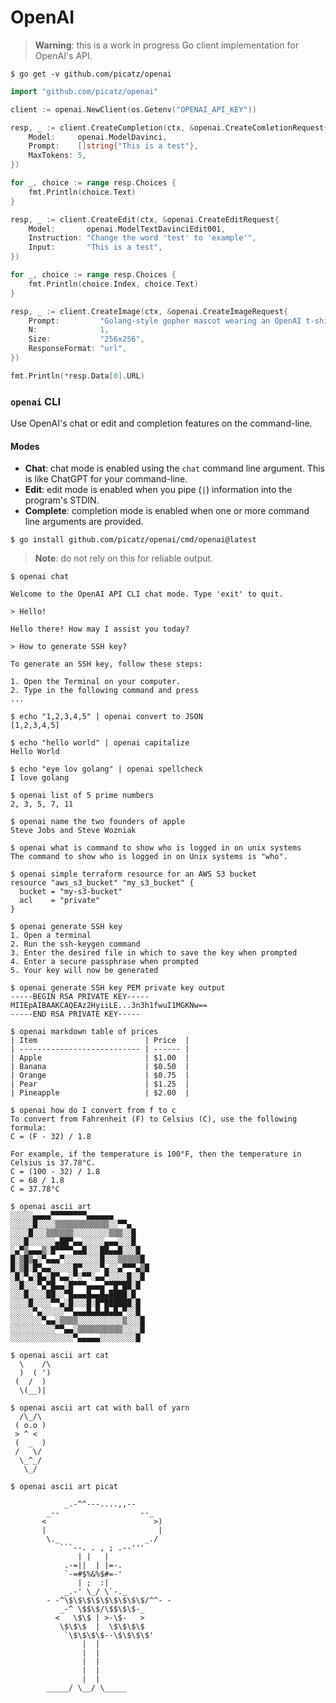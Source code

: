 # OpenAI
 
> **Warning**: this is a work in progress Go client implementation for OpenAI's API.

```console
$ go get -v github.com/picatz/openai
```

```go
import "github.com/picatz/openai"

client := openai.NewClient(os.Getenv("OPENAI_API_KEY"))
```

```go
resp, _ := client.CreateCompletion(ctx, &openai.CreateComletionRequest{
	Model:     openai.ModelDavinci,
	Prompt:    []string{"This is a test"},
	MaxTokens: 5,
})

for _, choice := range resp.Choices {
    fmt.Println(choice.Text)
}
```

```go
resp, _ := client.CreateEdit(ctx, &openai.CreateEditRequest{
	Model:       openai.ModelTextDavinciEdit001,
	Instruction: "Change the word 'test' to 'example'",
	Input:       "This is a test",
})

for _, choice := range resp.Choices {
    fmt.Println(choice.Index, choice.Text)
}
```

```go
resp, _ := client.CreateImage(ctx, &openai.CreateImageRequest{
	Prompt:         "Golang-style gopher mascot wearing an OpenAI t-shirt",
	N:              1,
	Size:           "256x256",
	ResponseFormat: "url",
})

fmt.Println(*resp.Data[0].URL)
```

### `openai` CLI

Use OpenAI's chat or edit and completion features on the command-line.

#### Modes

* **Chat**: chat mode is enabled using the `chat` command line argument. This is like ChatGPT for your command-line.
* **Edit**: edit mode is enabled when you pipe (`|`) information into the program's STDIN.
* **Complete**: completion mode is enabled when one or more command line arguments are provided.

```console
$ go install github.com/picatz/openai/cmd/openai@latest
```

> **Note**: do not rely on this for reliable output.

```console
$ openai chat

Welcome to the OpenAI API CLI chat mode. Type 'exit' to quit.

> Hello!

Hello there! How may I assist you today?

> How to generate SSH key?

To generate an SSH key, follow these steps:

1. Open the Terminal on your computer.
2. Type in the following command and press 
...
```

```console
$ echo "1,2,3,4,5" | openai convert to JSON                  
[1,2,3,4,5]
```

```console
$ echo "hello world" | openai capitalize        
Hello World
```

```console
$ echo "eye lov golang" | openai spellcheck
I love golang
```

```console
$ openai list of 5 prime numbers
2, 3, 5, 7, 11
```

```console
$ openai name the two founders of apple          
Steve Jobs and Steve Wozniak
```

```console
$ openai what is command to show who is logged in on unix systems
The command to show who is logged in on Unix systems is "who".
```

```console
$ openai simple terraform resource for an AWS S3 bucket    
resource "aws_s3_bucket" "my_s3_bucket" {
  bucket = "my-s3-bucket"
  acl    = "private"
}
```

```console
$ openai generate SSH key                           
1. Open a terminal
2. Run the ssh-keygen command
3. Enter the desired file in which to save the key when prompted
4. Enter a secure passphrase when prompted
5. Your key will now be generated
```

```console
$ openai generate SSH key PEM private key output
-----BEGIN RSA PRIVATE KEY-----
MIIEpAIBAAKCAQEAz2HyiiLE...3n3h1fwuI1MGKNw==
-----END RSA PRIVATE KEY-----
```

```console
$ openai markdown table of prices                    
| Item                        | Price  |
| --------------------------- | ------ |
| Apple                       | $1.00  |
| Banana                      | $0.50  |
| Orange                      | $0.75  |
| Pear                        | $1.25  |
| Pineapple                   | $2.00  |
```

```console
$ openai how do I convert from f to c 
To convert from Fahrenheit (F) to Celsius (C), use the following formula:
C = (F - 32) / 1.8

For example, if the temperature is 100°F, then the temperature in Celsius is 37.78°C.
C = (100 - 32) / 1.8
C = 68 / 1.8
C = 37.78°C
```

```console
$ openai ascii art
░░░░░▄▄▄▄▀▀▀▀▀▀▀▀▄▄▄▄▄▄
░░░░░█░░░░▒▒▒▒▒▒▒▒▒▒▒▒░░▀▀▄
░░░░█░░░▒▒▒▒▒▒░░░░░░░░▒▒▒░░█
░░░█░░░░░░▄██▀▄▄░░░░░▄▄▄░░░█
░▄▀▒▄▄▄▒░█▀▀▀▀▄▄█░░░██▄▄█░░░█
█░▒█▒▄░▀▄▄▄▀░░░░░░░░█░░░▒▒▒▒▒█
█░▒█░█▀▄▄░░░░░█▀░░░░▀▄░░▄▀▀▀▄▒█
░█░▀▄░█▄░█▀▄▄░▀░▀▀░▄▄▀░░░░█░░█
░░█░░░▀▄▀█▄▄░█▀▀▀▄▄▄▄▀▀█▀██░█
░░░█░░░░██░░▀█▄▄▄█▄▄█▄████░█
░░░░█░░░░▀▀▄░█░░░█░█▀██████░█
░░░░░▀▄░░░░░▀▀▄▄▄█▄█▄█▄█▄▀░░█
░░░░░░░▀▄▄░▒▒▒▒░░░░░░░░░░▒░░░█
░░░░░░░░░░▀▀▄▄░▒▒▒▒▒▒▒▒▒▒░░░░█
░░░░░░░░░░░░░░▀▄▄▄▄▄░░░░░░░░█
```

```console
$ openai ascii art cat           
  \    /\
  )  ( ')
 (  /  )
  \(__)|
```

```console
$ openai ascii art cat with ball of yarn
  /\_/\
 ( o.o )
 > ^ <
 (  _  )
 /   \/
  \_^_/
   \_/
```

```console
$ openai ascii art picat
 
            _.-^^---....,,--
        _--                  --_
       <                        >)
       |                         |
        \._                   _./
           ```--. . , ; .--'''
               | |   |
            .-=||  | |=-.
            `-=#$%&%$#=-'
               | ;  :|
            _.-' \_/ \`-._
        - -^\$\$\$\$\$\$\$\$\$/^^- -
           _-^ \$$\$/\$$\$\$-_
          <   \$\$ | >-\$-   >
           \$\$\$  |  \$\$\$\$
            `\$\$\$\$--\$\$\$\$'
                |  |
                |  |
                |  |
                |  |
                |  |
        _____/ \__/ \_____
```
